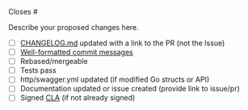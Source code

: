 Closes #

Describe your proposed changes here.

<!-- Checkboxes below this note can be erased if not applicable to your Pull Request. -->

- [ ] [CHANGELOG.md](https://github.com/influxdata/influxdb/blob/master/CHANGELOG.md) updated with a link to the PR (not the Issue)
- [ ] [Well-formatted commit messages](https://www.conventionalcommits.org/en/v1.0.0-beta.3/)
- [ ] Rebased/mergeable
- [ ] Tests pass
- [ ] http/swagger.yml updated (if modified Go structs or API)
- [ ] Documentation updated or issue created (provide link to issue/pr)
- [ ] Signed [CLA](https://influxdata.com/community/cla/) (if not already signed)

